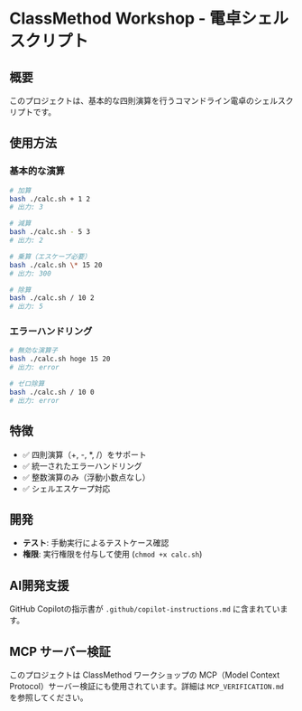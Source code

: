 # ClassMethod Workshop - 電卓シェルスクリプト

## 概要
このプロジェクトは、基本的な四則演算を行うコマンドライン電卓のシェルスクリプトです。

## 使用方法

### 基本的な演算
```bash
# 加算
bash ./calc.sh + 1 2
# 出力: 3

# 減算
bash ./calc.sh - 5 3
# 出力: 2

# 乗算（エスケープ必要）
bash ./calc.sh \* 15 20
# 出力: 300

# 除算
bash ./calc.sh / 10 2
# 出力: 5
```

### エラーハンドリング
```bash
# 無効な演算子
bash ./calc.sh hoge 15 20
# 出力: error

# ゼロ除算
bash ./calc.sh / 10 0
# 出力: error
```

## 特徴
- ✅ 四則演算（+, -, *, /）をサポート
- ✅ 統一されたエラーハンドリング
- ✅ 整数演算のみ（浮動小数点なし）
- ✅ シェルエスケープ対応

## 開発
- **テスト**: 手動実行によるテストケース確認
- **権限**: 実行権限を付与して使用 (`chmod +x calc.sh`)

## AI開発支援
GitHub Copilotの指示書が `.github/copilot-instructions.md` に含まれています。

## MCP サーバー検証
このプロジェクトは ClassMethod ワークショップの MCP（Model Context Protocol）サーバー検証にも使用されています。詳細は `MCP_VERIFICATION.md` を参照してください。